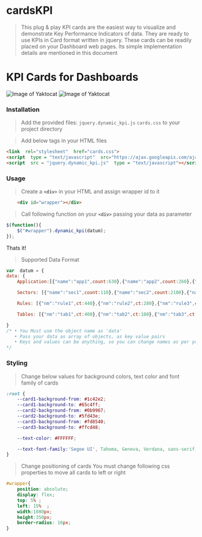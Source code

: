 # cardsKPI
>This plug & play KPI cards are the easiest way to visualize and demonstrate Key Performance Indicators of data. They are ready to use KPIs in Card format written in jquery. These cards can be readily placed on your Dashboard web pages. Its simple implementation details are mentioned in this document

# KPI Cards for Dashboards

![Image of Yaktocat](https://img.techpowerup.org/200819/demo-1.png)
![Image of Yaktocat](https://img.techpowerup.org/200819/demo-2.png)
### Installation
>Add the provided files: `jquery.dynamic_kpi.js` `cards.css` to your project directory
 
>Add below tags in your HTML files 
```html
<link  rel="stylesheet"  href="cards.css">
<script  type = "text/javascript"  src="https://ajax.googleapis.com/ajax/libs/jquery/2.1.3/jquery.min.js"></script>
<script  src = "jquery.dynamic_kpi.js"  type = "text/javascript"></script>
```

### Usage
> Create a **`<div>`** in your HTML and assign wrapper id to it
```html
	<div id="wrapper"></div>
```
>Call following function on your **`<div>`** passing your data as parameter
```javascript
$(function(){
	$("#wrapper").dynamic_kpi(datum);
});
```
Thats it! 
>Supported Data Format
```javascript
var  datum = {
data: {
	Application:[{"name":"app1",count:630},{"name":"app2",count:260},{"name":"app3",count:1000},{"name":"app4",count:300},{"name":"app5",count:290},{"name":"app6",count:190}],

	Sectors: [{"name":"sec1",count:110},{"name":"sec2",count:2100},{"name":"sec3",count:190},{"name":"sec4",count:200}],

	Rules: [{"nm":"rule1",ct:440},{"nm":"rule2",ct:280},{"nm":"rule3",ct:990}],

	Tables: [{"nm":"tab1",ct:400},{"nm":"tab2",ct:180},{"nm":"tab3",ct:900}]

}
/* • You Must use the object name as 'data'
   • Pass your data as array of objects, as key value pairs
   • Keys and values can be anything, so you can change names as per your choice
*/  
```
### Styling
>Change below values for background colors, text color and font family of cards
```css
:root {
    --card1-background-from: #1c42e2;
    --card1-background-to: #65c4ff;
    --card2-background-from: #0b9967;
    --card2-background-to: #5fd43e;
    --card3-background-from: #fd8540;
    --card3-background-to: #ffcd48;

    --text-color: #FFFFFF;

    --text-font-family:'Segoe UI', Tahoma, Geneva, Verdana, sans-serif; 
}
```

> Change positioning of cards
	You must change following css properties to move all cards to left or right
```css
#wrapper{
    position: absolute;
    display: flex;
    top: 5% ;
    left: 15%  ;
    width:1080px;
    height:350px;
    border-radius: 16px;
}
```
